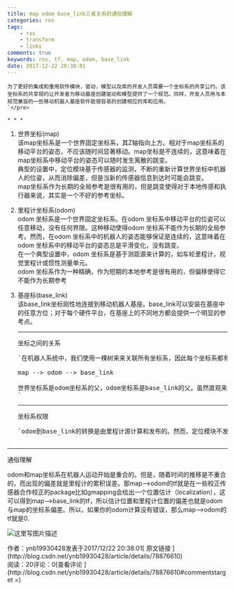 ```yaml
---
title: map odom base_link三者关系的通俗理解
categories: ros
tags: 
    - ros
    - transform
    - links
comments: true
keywords: ros, tf, map, odom, base_link
date: 2017-12-22 20:38:01
---
```


    为了更好的集成和重用软件模块，驱动，模型以及库的开发人员需要一个坐标系的共享公约。该坐标系的共享规约让开发者为移动基座创建驱动和模型提供了一个规范。同样，开发人员用与本规范兼容的一些移动机器人基座软件能很容易的创建相应的库和应用。
    `</pre>

    * * *

1.  世界坐标(map)    
    该map坐标系是一个世界固定坐标系，其Z轴指向上方。相对于map坐标系的移动平台的姿态，不应该随时间显著移动。map坐标是不连续的，这意味着在map坐标系中移动平台的姿态可以随时发生离散的跳变。    
    典型的设置中，定位模块基于传感器的监测，不断的重新计算世界坐标中机器人的位姿，从而消除偏差，但是当新的传感器信息到达时可能会跳变。    
    map坐标系作为长期的全局参考是很有用的，但是跳变使得对于本地传感和执行器来说，其实是一个不好的参考坐标。
2.  里程计坐标系(odom)    
     odom 坐标系是一个世界固定坐标系。在odom 坐标系中移动平台的位姿可以任意移动，没有任何界限。这种移动使得odom 坐标系不能作为长期的全局参考。然而，在odom 坐标系中的机器人的姿态能够保证是连续的，这意味着在odom 坐标系中的移动平台的姿态总是平滑变化，没有跳变。    
    在一个典型设置中，odom 坐标系是基于测距源来计算的，如车轮里程计，视觉里程计或惯性测量单元。    
    odom 坐标系作为一种精确，作为短期的本地参考是很有用的，但偏移使得它不能作为长期参考
3.  基座标(base_link)    
    该base_link坐标刚性地连接到移动机器人基座。base_link可以安装在基座中的任意方位；对于每个硬件平台，在基座上的不同地方都会提供一个明显的参考点。

    * * *

    坐标之间的关系

    <pre>`在机器人系统中，我们使用一棵树来来关联所有坐标系，因此每个坐标系都有一个父坐标系和任意子坐标系，如下：

    map --&gt; odom --&gt; base_link

    世界坐标系是odom坐标系的父，odom坐标系是base_link的父。虽然直观来说，map和odom应连接到base_link，这是不允许的，因为每坐标系只能有一个父类。
    `</pre>

    * * *

    坐标系权限

    <pre>`odom到base_link的转换是由里程计源计算和发布的。然而，定位模块不发布map到base_link的转换(transform)。相反，定位模块先接收odom到base_link的 transform，并使用这个信息发布map到odom的transform。

* * *

通俗理解 

odom和map坐标系在机器人运动开始是重合的。但是，随着时间的推移是不重合的，而出现的偏差就是里程计的累积误差。那map–&gt;odom的tf就是在一些校正传感器合作校正的package比如gmapping会给出一个位置估计（localization），这可以得到map–&gt;base_link的tf，所以估计位置和里程计位置的偏差也就是odom与map的坐标系偏差。所以，如果你的odom计算没有错误，那么map–&gt;odom的tf就是0\. 

![这里写图片描述](http://img.blog.csdn.net/20171222203520897?watermark/2/text/aHR0cDovL2Jsb2cuY3Nkbi5uZXQveW5iMTk5MzA0Mjg=/font/5a6L5L2T/fontsize/400/fill/I0JBQkFCMA==/dissolve/70/gravity/NorthWest)
<div>作者：ynb19930428发表于2017/12/22 20:38:01[ 原文链接 ](http://blog.csdn.net/ynb19930428/article/details/78876610)</div><div> 阅读：20评论：0[查看评论 ](http://blog.csdn.net/ynb19930428/article/details/78876610#commentstarget =) </div>